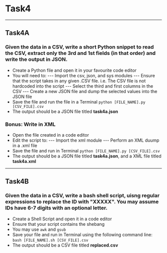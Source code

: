 #   Task4
****
##  Task4A
### Given the data in a CSV, write a short Python snippet to read the CSV, extract only the 3rd and 1st fields (in that order) and write the output in JSON. 
-   Create a Python file and open it in your favourite code editor
-   You will need to:
--- Import the csv, json, and sys modules
--- Ensure that the script takes in any given .CSV file. i.e. The CSV file is not hardcoded into the script
--- Select the third and first columns in the CSV
--- Create a new JSON file and dump the selected values into the JSON file
-   Save the file and run the file in a Terminal 
    `python [FILE_NAME].py [CSV_FILE].csv`
-   The output should be a JSON file titled **task4a.json**

### Bonus: Write in XML
-   Open the file created in a code editor
-   Edit the script to:
--- Import the xml module
--- Perform an XML duump in a .xml file
-   Save the file and run in Terminal
    `python [FILE_NAME].py [CSV_FILE].csv`
-   The output should be a JSON file titled **task4a.json**, and a XML file titled **task4a.xml**


****
##  Task4B
### Given the data in a CSV, write a bash shell script, uisng regular expressions to replace the ID with "XXXXX". You may assume IDs have 6-7 digits with an optional letter.
-   Create a Shell Script and open it in a code editor
-   Ensure that your script contains the shebang
-   You may use `awk` and `gsub`
-   Save your file and run in Terminal using the following command line:
    `bash [FILE_NAME].sh [CSV_FILE].csv`
-   The output should be a CSV file titled **replaced.csv**
